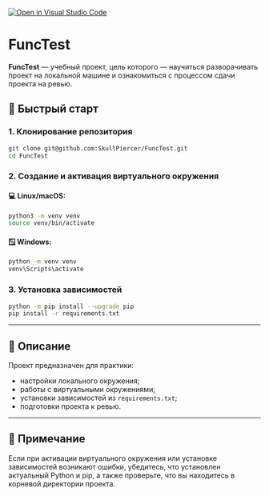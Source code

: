[![Open in Visual Studio Code](https://classroom.github.com/assets/open-in-vscode-2e0aaae1b6195c2367325f4f02e2d04e9abb55f0b24a779b69b11b9e10269abc.svg)](https://classroom.github.com/online_ide?assignment_repo_id=19763838&assignment_repo_type=AssignmentRepo)
# FuncTest

**FuncTest** — учебный проект, цель которого — научиться разворачивать проект на локальной машине и ознакомиться с процессом сдачи проекта на ревью.

## 🚀 Быстрый старт

### 1. Клонирование репозитория

```bash
git clone git@github.com:SkullPiercer/FuncTest.git
cd FuncTest
```

### 2. Создание и активация виртуального окружения

#### 💻 Linux/macOS:

```bash
python3 -m venv venv
source venv/bin/activate
```

#### 🪟 Windows:

```bash
python -m venv venv
venv\Scripts\activate
```

### 3. Установка зависимостей

```bash
python -m pip install --upgrade pip
pip install -r requirements.txt
```

---

## 🧾 Описание

Проект предназначен для практики:

- настройки локального окружения;
- работы с виртуальными окружениями;
- установки зависимостей из `requirements.txt`;
- подготовки проекта к ревью.

---

## 📌 Примечание

Если при активации виртуального окружения или установке зависимостей возникают ошибки, убедитесь, что установлен актуальный Python и pip, а также проверьте, что вы находитесь в корневой директории проекта.
